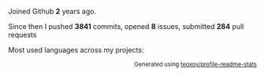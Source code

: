 Joined Github **2** years ago.

Since then I pushed **3841** commits, opened **8** issues, submitted **284** pull requests

Most used languages across my projects:


<p align="right"><sub>Generated using <a href="https://github.com/marketplace/actions/profile-readme-stats">teoxoy/profile-readme-stats</a></sub></p>
